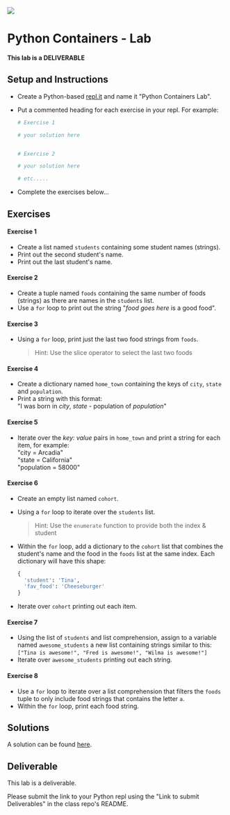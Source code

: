 <img src="https://i.imgur.com/DPzk4Ok.png">

# Python Containers - Lab

**This lab is a DELIVERABLE**

## Setup and Instructions

- Create a Python-based [repl.it](https://repl.it/repls) and name it "Python Containers Lab".
- Put a commented heading for each exercise in your repl.  For example:

  ```python
  # Exercise 1

  # your solution here


  # Exercise 2

  # your solution here

  # etc.....
  ```

- Complete the exercises below...

## Exercises


#### Exercise 1

- Create a list named `students` containing some student names (strings).
- Print out the second student's name.
- Print out the last student's name.

#### Exercise 2

- Create a tuple named `foods` containing the same number of foods (strings) as there are names in the `students` list.
- Use a `for` loop to print out the string "_food goes here_ is a good food".

#### Exercise 3

- Using a `for` loop, print just the last two food strings from `foods`.

  > Hint:  Use the slice operator to select the last two foods

#### Exercise 4

- Create a dictionary named `home_town` containing the keys of `city`, `state` and `population`.
- Print a string with this format:<br>"I was born in _city_, _state_ - population of _population_"

#### Exercise 5

- Iterate over the _key: value_ pairs in `home_town` and print a string for each item, for example:<br>"city = Arcadia"<br>"state = California"<br>"population = 58000"

#### Exercise 6

- Create an empty list named `cohort`.
- Using a `for` loop to iterate over the `students` list.
  > Hint: Use the `enumerate` function to provide both the index & student
- Within the `for` loop, add a dictionary to the `cohort` list that combines the student's name and the food in the `foods` list at the same index. Each dictionary will have this shape:

	```python
	{
	  'student': 'Tina',
	  'fav_food': 'Cheeseburger'
	}
	```
- Iterate over `cohort` printing out each item.


#### Exercise 7

- Using the list of `students` and list comprehension, assign to a variable named `awesome_students` a new list containing strings similar to this:<br>`["Tina is awesome!", "Fred is awesome!", "Wilma is awesome!"]`
- Iterate over `awesome_students` printing out each string.

#### Exercise 8

- Use a `for` loop to iterate over a list comprehension that filters the  `foods` tuple to only include food strings that contains the letter `a`.
- Within the `for` loop, print each food string.

## Solutions

A solution can be found [here](https://repl.it/@jim_clark/Python-Containers-and-Ranges-Lab).

## Deliverable

This lab is a deliverable.

Please submit the link to your Python repl using the "Link to submit Deliverables" in the class repo's README.









